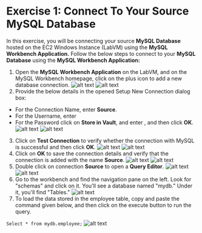 # Exercise 1: Connect To Your Source MySQL Database
In this exercise, you will be connecting your source **MySQL Database** hosted on the EC2 Windows Instance (LabVM) using the **MySQL Workbench Application.**
Follow the below steps to connect to your **MySQL Database** using the **MySQL Workbench Application:**
1. Open the **MySQL Workbench Application** on the LabVM, and on the MySQL Workbench homepage, click on the plus icon to add a new database connection.
![alt text](https://docs-api.cloudlabs.ai/repos/raw.githubusercontent.com/CloudLabsAI-Azure/AustinCC/main/DMS/images/OPENMYSQL.png)
![alt text](https://docs-api.cloudlabs.ai/repos/raw.githubusercontent.com/CloudLabsAI-Azure/AustinCC/main/DMS/images/mysqlworkbenchpage.png)
2. Provide the below details in the opened Setup New Connection dialog box:
+ For the Connection Name, enter **Source**.
+ For the Username, enter
+ For the Password click on **Store in Vault**, and enter , and then click **OK**.
![alt text](https://docs-api.cloudlabs.ai/repos/raw.githubusercontent.com/CloudLabsAI-Azure/AustinCC/main/DMS/images/connection.png)
![alt text](https://docs-api.cloudlabs.ai/repos/raw.githubusercontent.com/CloudLabsAI-Azure/AustinCC/main/DMS/images/pass.png)
3. Click on **Test Connection** to verify whether the connection with MySQL is successful and then click **OK**.
![alt text](https://docs-api.cloudlabs.ai/repos/raw.githubusercontent.com/CloudLabsAI-Azure/AustinCC/main/DMS/images/testconnection.png)
![alt text](https://docs-api.cloudlabs.ai/repos/raw.githubusercontent.com/CloudLabsAI-Azure/AustinCC/main/DMS/images/testconnectionpopup.png)
4. Click on **OK** to save the connection details and verify that the connection is added with the name **Source**.
![alt text](https://docs-api.cloudlabs.ai/repos/raw.githubusercontent.com/CloudLabsAI-Azure/AustinCC/main/DMS/images/save.png)
![alt text](https://docs-api.cloudlabs.ai/repos/raw.githubusercontent.com/CloudLabsAI-Azure/AustinCC/main/DMS/images/source.png)
5. Double click on connection **Source** to open a **Query Editor**.
![alt text](https://docs-api.cloudlabs.ai/repos/raw.githubusercontent.com/CloudLabsAI-Azure/AustinCC/main/DMS/images/source.png)
![alt text](https://docs-api.cloudlabs.ai/repos/raw.githubusercontent.com/CloudLabsAI-Azure/AustinCC/main/DMS/images/queryeditor.png)
6. Go to the workbench and find the navigation pane on the left. Look for "schemas" and click on it. You'll see a database named "mydb." Under it, you'll find "Tables."
![alt text](https://docs-api.cloudlabs.ai/repos/raw.githubusercontent.com/CloudLabsAI-Azure/AustinCC/main/DMS/images/tables.png)
7. To load the data stored in the employee table, copy and paste the command given below, and then click on the execute button to run the query.

```Select * from mydb.employee;```
![alt text](https://docs-api.cloudlabs.ai/repos/raw.githubusercontent.com/CloudLabsAI-Azure/AustinCC/main/DMS/images/output.png)

<question source="https://raw.githubusercontent.com/Raghukashyap1143/Spektra/main/Inlinequestion/Question3.md"
/>




